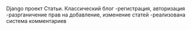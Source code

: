 Django проект Статьи.
Классический блог
-регистрация, авторизация
-разрганичение прав на добавление, изменение статей
-реализована система комментариев
